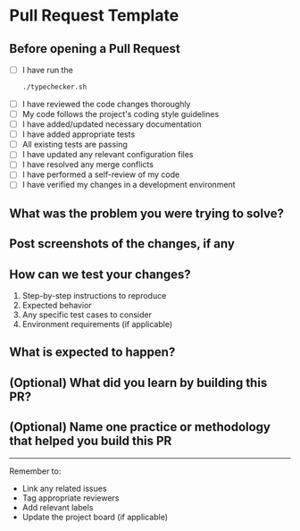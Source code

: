 # Pull Request Template

## Before opening a Pull Request
- [ ] I have run the 
    ```bash
    ./typechecker.sh
    ```
- [ ] I have reviewed the code changes thoroughly
- [ ] My code follows the project's coding style guidelines
- [ ] I have added/updated necessary documentation
- [ ] I have added appropriate tests
- [ ] All existing tests are passing
- [ ] I have updated any relevant configuration files
- [ ] I have resolved any merge conflicts
- [ ] I have performed a self-review of my code
- [ ] I have verified my changes in a development environment

## What was the problem you were trying to solve?
<!-- Provide a clear and concise description of the problem this PR addresses -->

## Post screenshots of the changes, if any
<!-- Add screenshots to help explain your changes if applicable -->

## How can we test your changes?
<!-- Provide detailed steps to test the changes -->
1. Step-by-step instructions to reproduce
2. Expected behavior
3. Any specific test cases to consider
4. Environment requirements (if applicable)

## What is expected to happen?
<!-- Describe the expected outcome after your changes -->

## (Optional) What did you learn by building this PR?
<!-- Share any insights, challenges overcome, or new techniques learned -->

## (Optional) Name one practice or methodology that helped you build this PR
<!-- Examples: TDD, pair programming, breaking down tasks into smaller chunks, etc. -->

---
Remember to:
- Link any related issues
- Tag appropriate reviewers
- Add relevant labels
- Update the project board (if applicable)